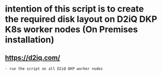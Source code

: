 # intention of this script is to create the required disk layout on D2iQ DKP K8s worker nodes (On Premises installation)
## https://d2iq.com/
    - run the script on all D2iQ DKP worker nodes
